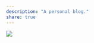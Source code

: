 ```yaml
---
description: "A personal blog."
share: true
---
```


![](https://cdn.jsdelivr.net/gh/AlexLiu2022/resources/img/sky-with-clouds.jpeg)

<style>
#main {
padding-top: 88px;
padding-bottom: 115px !important;
}
.post-body {
margin-top: 0 !important;
}
.post-gitinfo {
margin-top: 20px !important;
}
.post-share {
margin-top: 20px !important;
}
</style>

<script>
let title = document.querySelector('h1.post-title.p-name');
let description = document .querySelector ('.post-description');
title.remove();
description.remove();
</script>

